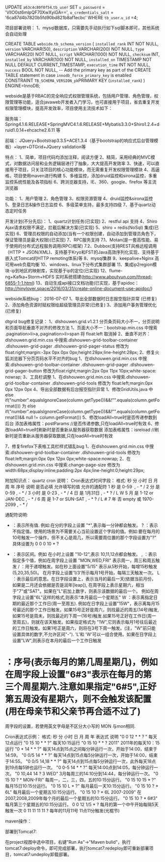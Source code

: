 UPDATE  `a63c4c80f0f54`.`tb_user` SET  `u_password` =  'VIlO0st6mlpQF70XwXyiGA==',
`u_credentials_salt` =  '6ca87d4b7820b5fd90bd821b8af1ecbc' WHERE  `tb_user`.`u_id` =4;

项目部署说明：
1、mysql数据库，只需要先手动执行如下sql脚本即可，其他系统会自动处理

CREATE TABLE `webside`.`tb_schema_version` (
    `installed_rank` INT NOT NULL,
    `version` VARCHAR(50),
    `description` VARCHAR(200) NOT NULL,
    `type` VARCHAR(20) NOT NULL,
    `script` VARCHAR(1000) NOT NULL,
    `checksum` INT,
    `installed_by` VARCHAR(100) NOT NULL,
    `installed_on` TIMESTAMP NOT NULL DEFAULT CURRENT_TIMESTAMP,
    `execution_time` INT NOT NULL,
    `success` BOOL NOT NULL,
    -- Add the primary key as part of the CREATE TABLE statement in case `innodb_force_primary_key` is enabled
    CONSTRAINT `TB_SCHEMA_VERSION_pk`PRIMARY KEY (`installed_rank`)
) ENGINE=InnoDB;


webside是基于RBAC的完全响应式权限管理系统，包括用户管理、角色管理，权限管理等功能，适合javaweb开发者入门学习，也可直接用于项目，省去重复开发权限管理模块，提高开发效率，项目使用主流技术如下：

服务端：
Spring4.1.6.RELEASE+SpringMVC4.1.6.RELEASE+Mybatis3.3.0+Shiro1.2.4+druid1.0.14+ehcache2.6.11 等

前端：
JQuery+Bootstrap3.3.5+ACE1.3.4（基于bootstrap的响应式后台管理模板）+layer+DTGrid+JQuery validation等

特点：
1、简单，项目代码均添加注释，阅读方便
2、精简，采用经典的MVC模式，对数据访问层和业务逻辑层进行了抽象，大大提高开发效率
3、快速，可以直接用于项目，只关注项目的核心功能模块，而无需重复开发权限管理模块
4、高逼格，项目使用maven进行构建
5、多维监控，添加druid监控和sirona监控，多重监控系统性能及各项指标
6、跨浏览器支持，IE、360、google、firefox 等主流浏览器

功能：
1、用户管理
2、角色管理
3、权限资源管理
4、druid监控&sirona监控
5、登录日志&操作日志监控
6、多级菜单支持，最多支持四级
7、基于quartz动态定时任务


开发计划(不分先后)：
1、quartz计划任务(已实现)
2、restful api 支持
4、Shiro Ajax请求权限不满足，拦截后解决方案(已实现)
5、shiro + redis(NoSql) 集成(已实现)
6、管理员权限的自动添加(当有一个权限创建，自动添加到管理员角色下，保证管理员是最大权限)(已实现)
7、RPC服务支持
	7.1、Motan(是一套高性能、易于使用的分布式远程服务调用(RPC)框架)
	7.2、Dubbox(支持REST风格远程调用（HTTP + JSON/XML)、支持基于Kryo和FST的Java高效序列化实现、支持基于嵌入式Tomcat的HTTP remoting体系)等
8、mysql集群
9、keepalive+Nginx 高可用web负载均衡
10、windows、linux下分布式集群部署
11、集成ip2region模块-ip到地区的映射库，实现基于ip的定位(已实现)
12、flume-ng+Kafka+Storm+HDFS 实时系统搭建(http://www.aboutyun.com/thread-6855-1-1.html)
13、自动生成api接口文档功能(已实现，基于apidoc：http://hinylover.space/2016/03/31/create-online-document-use-apidoc/)

webside系统bug：
2016-07-07
1、导出全部数据时日志报空指针异常 (已修复)
2、添加角色资源时赋权限给超级管理员异常(已修复)
3、添加用户事务管理优化(已修复)

dtgrid bug修复记录：
1、dlshouwen.grid.v1.2.1  分页条页码大小不一，分页说明和页面导航垂直不对齐的修改方法
	1、页面大小不一：bootstrap.min.css 中搜索 .pagination>li>a,.pagination>li>span 将 float:left 取消掉
	2、垂直不对齐：dlshouwen.grid.min.css 中搜索.dlshouwen-grid-toolbar-container .dlshouwen-grid-pager .dlshouwen-grid-pager-status 修改为float:right;margin:-3px 0px 0px 0px;height:28px;line-height:28px;
2、修复火狐浏览器下分页页码水平不对齐的bug
	1、在dlshouwen.grid.min.css 中搜索.dlshouwen-grid-toolbar-container .dlshouwen-grid-pager .dlshouwen-grid-pager-button 修改为float:right;margin:2px 0px 11px 10px;white-space: nowrap;
3、工具栏调整
	1、在dlshouwen.grid.min.css 中搜索.dlshouwen-grid-toolbar-container .dlshouwen-grid-tools 修改为 float:left;margin:0px 0px 12px 0px
4、导出全部数据有后台报空指针异常
	1、修改GridUtils.java 中 else if("number".equalsIgnoreCase(column.getType())&&!"".equals(column.getFormat())) 为  else if("number".equalsIgnoreCase(column.getType())&&!"".equals(column.getFormat())&& null != column.getFormat()) 
5、修改loadAll=true时是否传递参数到后台
	添加表格属性：postParams //是否传递参数,只在loadAll=true时有效
6、修改loadAll=true时刷新时是否重新从服务器获取数据
	添加表格属性：isreload //刷新时是否重新从服务器获取数据,只在loadAll=true时有效
	
7、修复firefox下表格工具栏样式错乱bug
	1、在dlshouwen.grid.min.css 中搜索.dlshouwen-grid-toolbar-container .dlshouwen-grid-tools 修改为 float:left;margin:0px 0px 12px 0px;white-space:nowrap;
	2、在dlshouwen.grid.min.css 中搜索.change-page-size 修改为width:68px;display:inline;padding:2px 4px;line-height:0;height:29px;

附加知识点：
quartz cron 说明：
Cron表达式时间字段：
格式: 秒	分	小时	日	月	周	年
序号	说明	是否必填	允许填写的值			允许的通配符
1	秒	是		0-59 				, - * /
2	分	是		0-59				, - * /
3	小时	是		0-23				, - * /
4	日	是		1月31日				, - * ? / L W
5	月	是		1-12 or JAN-DEC		, - * /
6	周	是		1-7 or SUN-SAT		, - * ? / L #
7	年	否		empty 或 1970-2099	, - * /

 通配符说明:
* ：表示所有值. 例如:在分的字段上设置 "*",表示每一分钟都会触发。
? ：表示不指定值。使用的场景为不需要关心当前设置这个字段的值。例如:要在每月的10号触发一个操作，但不关心是周几，所以需要周位置的那个字段设置为"?" 具体设置为 0 0 0 10 * ?
- ：表示区间。例如 在小时上设置 "10-12",表示 10,11,12点都会触发。
, ：表示指定多个值，例如在周字段上设置 "MON,WED,FRI" 表示周一，周三和周五触发
/ ：用于递增触发。如在秒上面设置"5/15" 表示从5秒开始，每增15秒触发(5,20,35,50)。 在月字段上设置'1/3'所示每月1号开始，每隔三天触发一次。
L ：表示最后的意思。在日字段设置上，表示当月的最后一天(依据当前月份，如果是二月还会依据是否是润年[leap]), 在周字段上表示星期六，相当于"7"或"SAT"。如果在"L"前加上数字，则表示该数据的最后一个。
例如在周字段上设置"6L"这样的格式,则表示“本月最后一个星期五"
W ：表示离指定日期的最近那个工作日(周一至周五). 例如在日字段上设置"15W"，表示离每月15号最近的那个工作日触发。如果15号正好是周六，则找最近的周五(14号)触发, 如果15号是周未，则找最近的下周一(16号)触发.如果15号正好在工作日(周一至周五)，则就在该天触发。如果指定格式为 "1W",它则表示每月1号往后最近的工作日触发。如果1号正是周六，则将在3号下周一触发。(注，"W"前只能设置具体的数字,不允许区间"-").
'L'和 'W'可以一组合使用。如果在日字段上设置"LW",则表示在本月的最后一个工作日触发
 
# ：序号(表示每月的第几周星期几)，例如在周字段上设置"6#3"表示在每月的第三个周星期六.注意如果指定"6#5",正好第五周没有星期六，则不会触发该配置(用在母亲节和父亲节再合适不过了)
周字段的设置，若使用英文字母是不区分大小写的 MON 与mon相同.
 
Cron表达式示例：
格式: 秒	分	小时	日	月	周	年
表达式						说明
"0 0 12 * * ? "				每天12点运行
"0 15 10 * * ?"				每天10:15运行
"0 15 10 * * ? 2011"		2011年的每天10：15运行
"0 * 14 * * ?"				每天14点到15点之间每分钟运行一次，开始于14:00，结束于14:59。
"0 0/5 14 * * ?"			每天14点到15点每5分钟运行一次，开始于14:00，结束于14:55。
"0 0/5 14,18 * * ?"			每天14点到15点每5分钟运行一次，此外每天18点到19点每5钟也运行一次。
"0 0-5 14 * * ?"			每天14:00点到14:05，每分钟运行一次。
"0 10,44 14 ? 3 WED"		3月每周三的14:10分到14:44，每分钟运行一次。
"0 15 10 ? * MON-FRI"		每周一，二，三，四，五的10:15分运行。
"0 15 10 15 * ?"			每月15日10:15分运行。
"0 15 10 L * ?"				每月最后一天10:15分运行。
"0 15 10 ? * 6L"			每月最后一个星期五10:15分运行。
"0 15 10 ? * 6L 2007-2009"	在2007,2008,2009年每个月的最后一个星期五的10:15分运行。
"0 15 10 ? * 6#3"			每月第三个星期五的10:15分运行。
0 0 12 1/5 * ?              每月的第一个中午开始每隔5天触发一次 
0 11 11 11 11 ?             每年的11月11号 11点11分触发(光棍节)




maven操作：

部署到Tomcat7:

在project视图中选中项目，右键"Run As"->"Maven bulid"，执行tomcat7:deploy命令，即可完成部署，执行tomcat7:redeploy即可重新部署项目，tomcat7:undeploy卸载部署。

